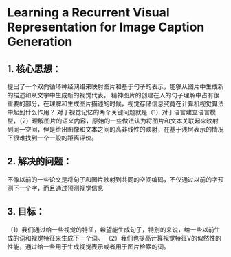 # Learning a Recurrent Visual Representation for Image Caption Generation
## 1. 核心思想：
提出了一个双向循环神经网络来映射图片和基于句子的表示，能够从图片中生成新的描述和从文字中生成新的视觉代表。
精神图片的创建在人的句子理解中占有很重要的部分，在理解和生成图片描述的时候，视觉存储信息究竟在计算机视觉算法中起到什么作用？
对于视觉记忆的两个关键问题就是（1）对于语言建立语言模型，（2）理解图片的语义内容，原始的一些做法认为将图片和文本关联起来映射到同一空间，但是给出图像和文本之间的高非线性的映射，在基于浅层表示的情况下很难找到一个一般的距离评价。
## 2. 解决的问题：
不像以前的一些论文是将句子和图片映射到共同的空间编码，不仅通过以前的字预测下一个字，而且通过预测视觉信息
## 3. 目标：
（1）我们通过给一些视觉的特征，希望能生成句子，特别的来说，给一些以前生成的词和视觉特征来生成下一个词。
（2）我们也提高计算视觉特征V的似然性的性能，通过给一些用于生成视觉表示或者用于图片检索的词。